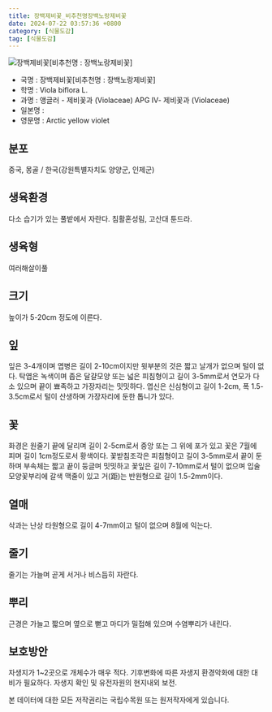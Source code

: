 ```yaml
---
title: 장백제비꽃_비추천명장백노랑제비꽃
date: 2024-07-22 03:57:36 +0800
category: [식물도감]
tag: [식물도감]
---
```




![장백제비꽃[비추천명 : 장백노랑제비꽃]](/fileUpload/plants/basic/Violaceae/Viola/22584/1_th2.jpg)
- 국명 : 장백제비꽃[비추천명 : 장백노랑제비꽃]
- 학명 : Viola biflora L.
- 과명 : 앵글러 - 제비꽃과 (Violaceae) APG Ⅳ- 제비꽃과 (Violaceae)
- 일본명 : 
- 영문명 : Arctic yellow violet


## 분포
중국, 몽골 / 한국(강원특별자치도 양양군, 인제군) 
## 생육환경
다소 습기가 있는 풀밭에서 자란다. 침활혼성림, 고산대 툰드라.
## 생육형
여러해살이풀 
## 크기
높이가 5-20cm 정도에 이른다.
## 잎
잎은 3-4개이며 엽병은 길이 2-10cm이지만 윗부분의 것은 짧고 날개가 없으며 털이 없다. 탁엽은 녹색이며 좁은 달걀모양 또는 넓은 피침형이고 길이 3-5mm로서 연모가 다소 있으며 끝이 뾰족하고 가장자리는 밋밋하다. 엽신은 신심형이고 길이 1-2cm, 폭 1.5-3.5cm로서 털이 산생하며 가장자리에 둔한 톱니가 있다.
## 꽃
화경은 원줄기 끝에 달리며 길이 2-5cm로서 중앙 또는 그 위에 포가 있고 꽃은 7월에 피며 길이 1cm정도로서 황색이다. 꽃받침조각은 피침형이고 길이 3-5mm로서 끝이 둔하며 부속체는 짧고 끝이 둥글며 밋밋하고 꽃잎은 길이 7-10mm로서 털이 없으며 입술모양꽃부리에 갈색 맥줄이 있고 거(距)는 반원형으로 길이 1.5-2mm이다.
## 열매
삭과는 난상 타원형으로 길이 4-7mm이고 털이 없으며 8월에 익는다.
## 줄기
줄기는 가늘며 곧게 서거나 비스듬히 자란다.
## 뿌리
근경은 가늘고 짧으며 옆으로 뻗고 마디가 밀접해 있으며 수염뿌리가 내린다.
## 보호방안
자생지가 1~2곳으로 개체수가 매우 적다. 기후변화에 따른 자생지 환경악화에 대한 대비가 필요하다. 자생지 확인 및 유전자원의 현지내외 보전.






본 데이터에 대한 모든 저작권리는 국립수목원 또는 원저작자에게 있습니다.
